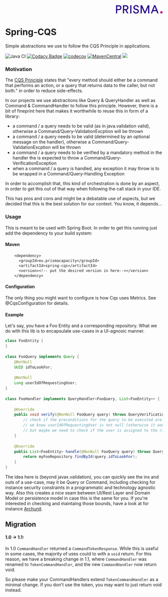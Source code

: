 <div align="right"><a target="myNextJob" href="https://www.prisma-capacity.eu/careers#job-offers">
    <img class="inline" src="prisma.png">
</a></div>

# Spring-CQS

Simple abstractions we use to follow the CQS Principle in applications.

![Java CI](https://github.com/prisma-capacity/spring-cqs/workflows/Java%20CI/badge.svg?branch=master)
[![Codacy Badge](https://api.codacy.com/project/badge/Grade/333bfd567a6a447895212994b414f077)](https://app.codacy.com/gh/prisma-capacity/spring-cqs?utm_source=github.com&utm_medium=referral&utm_content=prisma-capacity/spring-cqs&utm_campaign=Badge_Grade_Settings)
[![codecov](https://codecov.io/gh/prisma-capacity/spring-cqs/branch/master/graph/badge.svg)](https://codecov.io/gh/prisma-capacity/spring-cqs)
[![MavenCentral](https://img.shields.io/maven-central/v/eu.prismacapacity/spring-cqs)](http://search.maven.org/#search%7Cgav%7C1%7Cg%3A%22eu.prismacapacity%22spring-cqs)
<a href="https://www.apache.org/licenses/LICENSE-2.0">
    <img class="inline" src="https://img.shields.io/badge/license-ASL2-green.svg?style=flat">
</a>

### Motivation

The [CQS Principle](https://en.wikipedia.org/wiki/Command–query_separation) states that "every method should either be a command that performs an action, or a query that returns data to the caller, but not both." in order to reduce side-effects.

In our projects we use abstractions like Query & QueryHandler as well as Command & CommandHandler to follow this principle. However, there is a bit of fineprint here that makes it worthwhile to reuse this in form of a library:

* a command / a query needs to be valid (as in java.validation valid), otherwise a Command/Query-ValidationExcption will be thrown
* a command / a query needs to be valid (determined by an optional message on the handler), otherwise a Command/Query-ValidationExcption will be thrown
* a command / a query needs to be verified by a mandatory method in the handler the is expected to throw a Command/Query-VerificationException 
* when a command / a query is handled, any exception it may throw is to be wrapped in a Command/Query-Handling Exception

In order to accomplish that, this kind of orchestration is done by an aspect, in order to get this out of that way when following the call stack in your IDE.

This has pros and cons and might be a debatable use of aspects, but we decided that this is the best solution for our context. You know, it depends...

### Usage

This is meant to be used with Spring Boot. In order to get this running just add the dependency to your build system:

#### Maven

````
    <dependency>
      <groupId>eu.prismacapacity</groupId>
      <artifactId>spring-cqs</artifactId>
      <version><!-- put the desired version in here--></version>
    </dependency>
````

#### Configuration

The only thing you might want to configure is how Cqs uses Metrics. See @CqsConfiguration for details.

#### Example

Let's say, you have a Foo Entity and a corresponding repository. What we do with this lib is to encapsulate use-cases in a UI-agnosic manner. 
```java
class FooEntity {
}

class FooQuery implements Query {
    @NotNull
    UUID idToLookFor;
    
    @NotNull
    Long userIdOfRequestingUser;
}

class FooHandler implements QueryHandler<FooQuery, List<FooEntity>> {

    @Override
    public void verify(@NonNull FooQuery query) throws QueryVerificationException {
        // check if the preconditions for the query to be executed are met.
        // we know userIdOfRequestingUser is not null (otherwise it would not have passed validation)
        // but maybe we need to check if the user is assigned to the right organisation or something...
    }

    @Override
    public List<FooEntity> handle(@NonNull FooQuery query) throws QueryHandlingException, QueryTimeoutException {
        return myFooRepository.findById(query.idToLookFor);
    }
}
```

The idea here is (beyond javax.validation), you can quickly see the ins and outs of a use-case, may it be Query or Command, including checking for instance security constraints in a programmatic and technology agnostic way. Also this creates a nice seam between UI/Rest Layer and Domain Model or persistence model in case this is the same for you. If you're interested in checking and maintaing those bounds, have a look at for instance [Archunit](https://www.archunit.org/).

## Migration

#### 1.0 -> 1.1:

In 1.0 `CommandHandler` returned a `CommandTokenResponse`. While this is useful in some cases, the majority of uses could to with a `void` return.
For this reason, we have a breaking change in 1.1, where `CommandHandler` was renamed to `TokenCommandHandler`, and the new `CommandHandler` now return void.

So please make your CommandHandlers extend `TokenCommandHandler` as a minimal change.
If you don't use the token, you may want to just return void instead.
